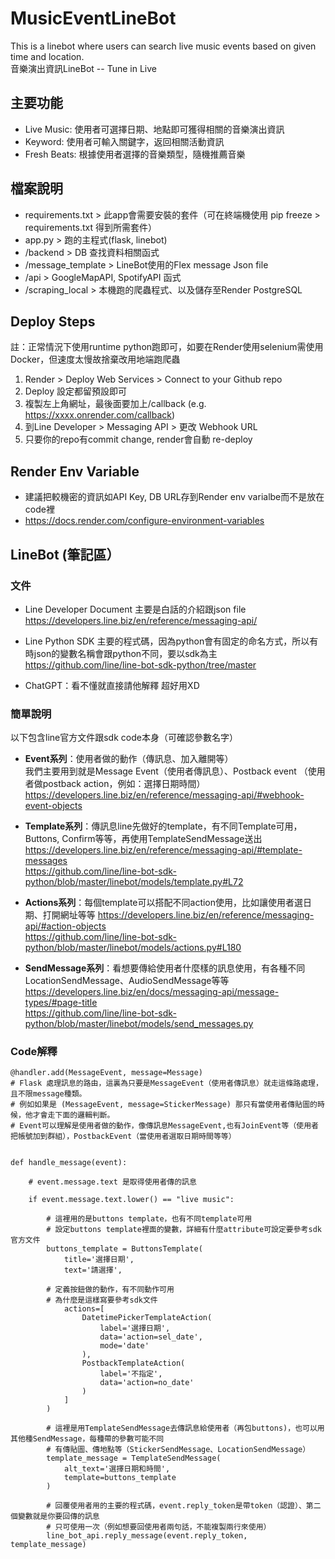 # MusicEventLineBot
This is a linebot where users can search live music events based on given time and location.<br>
音樂演出資訊LineBot -- Tune in Live

## 主要功能
- Live Music: 使用者可選擇日期、地點即可獲得相關的音樂演出資訊
- Keyword: 使用者可輸入關鍵字，返回相關活動資訊
- Fresh Beats: 根據使用者選擇的音樂類型，隨機推薦音樂

## 檔案說明
- requirements.txt > 此app會需要安裝的套件（可在終端機使用 pip freeze > requirements.txt 得到所需套件）
- app.py > 跑的主程式(flask, linebot)
- /backend > DB 查找資料相關函式
- /message_template > LineBot使用的Flex message Json file
- /api > GoogleMapAPI, SpotifyAPI 函式
- /scraping_local > 本機跑的爬蟲程式、以及儲存至Render PostgreSQL

## Deploy Steps
註：正常情況下使用runtime python跑即可，如要在Render使用selenium需使用Docker，但速度太慢故捨棄改用地端跑爬蟲<br>
1. Render > Deploy Web Services > Connect to your Github repo
2. Deploy 設定都留預設即可
3. 複製左上角網址，最後面要加上/callback (e.g. https://xxxx.onrender.com/callback)
4. 到Line Developer > Messaging API > 更改 Webhook URL
5. 只要你的repo有commit change, render會自動 re-deploy

## Render Env Variable
- 建議把較機密的資訊如API Key, DB URL存到Render env varialbe而不是放在code裡
- https://docs.render.com/configure-environment-variables

## LineBot (筆記區）
### 文件
- Line Developer Document 主要是白話的介紹跟json file <br> 
https://developers.line.biz/en/reference/messaging-api/
- Line Python SDK 主要的程式碼，因為python會有固定的命名方式，所以有時json的變數名稱會跟python不同，要以sdk為主<br>
https://github.com/line/line-bot-sdk-python/tree/master

- ChatGPT：看不懂就直接請他解釋 超好用XD

### 簡單說明
以下包含line官方文件跟sdk code本身（可確認參數名字）
- **Event系列**：使用者做的動作（傳訊息、加入離開等）
  <br> 我們主要用到就是Message Event（使用者傳訊息）、Postback event （使用者做postback action，例如：選擇日期時間）<br>
https://developers.line.biz/en/reference/messaging-api/#webhook-event-objects

- **Template系列**：傳訊息line先做好的template，有不同Template可用，Buttons, Confirm等等，再使用TemplateSendMessage送出
https://developers.line.biz/en/reference/messaging-api/#template-messages<br>
https://github.com/line/line-bot-sdk-python/blob/master/linebot/models/template.py#L72

- **Actions系列**：每個template可以搭配不同action使用，比如讓使用者選日期、打開網址等等
https://developers.line.biz/en/reference/messaging-api/#action-objects<br>
https://github.com/line/line-bot-sdk-python/blob/master/linebot/models/actions.py#L180

- **SendMessage系列**：看想要傳給使用者什麼樣的訊息使用，有各種不同LocationSendMessage、AudioSendMessage等等
https://developers.line.biz/en/docs/messaging-api/message-types/#page-title<br>
https://github.com/line/line-bot-sdk-python/blob/master/linebot/models/send_messages.py

### Code解釋
```
@handler.add(MessageEvent, message=Message)
# Flask 處理訊息的路由，這裏為只要是MessageEvent（使用者傳訊息）就走這條路處理，且不限message種類。
# 例如如果是 (MessageEvent, message=StickerMessage) 那只有當使用者傳貼圖的時候，他才會走下面的邏輯判斷。
# Event可以理解是使用者做的動作，像傳訊息MessageEvent,也有JoinEvent等（使用者把帳號加到群組），PostbackEvent（當使用者選取日期時間等等）


def handle_message(event):

    # event.message.text 是取得使用者傳的訊息

    if event.message.text.lower() == "live music":

        # 這裡用的是buttons template，也有不同template可用
        # 設定buttons template裡面的變數，詳細有什麼attribute可設定要參考sdk官方文件
        buttons_template = ButtonsTemplate(
            title='選擇日期',
            text='請選擇',

        # 定義按鈕做的動作，有不同動作可用
        # 為什麼是這樣寫要參考sdk文件
            actions=[ 
                DatetimePickerTemplateAction(
                    label='選擇日期',
                    data='action=sel_date',
                    mode='date'
                ),
                PostbackTemplateAction(
                    label='不指定',
                    data='action=no_date'
                )
            ]
        )

        # 這裡是用TemplateSendMessage去傳訊息給使用者（再包buttons)，也可以用其他種SendMessage，每種帶的參數可能不同
        # 有傳貼圖、傳地點等（StickerSendMessage、LocationSendMessage）
        template_message = TemplateSendMessage(
            alt_text='選擇日期和時間',
            template=buttons_template
        )

        # 回覆使用者用的主要的程式碼，event.reply_token是帶token（認證）、第二個變數就是你要回傳的訊息
        # 只可使用一次（例如想要回使用者兩句話，不能複製兩行來使用）
        line_bot_api.reply_message(event.reply_token, template_message)

```
